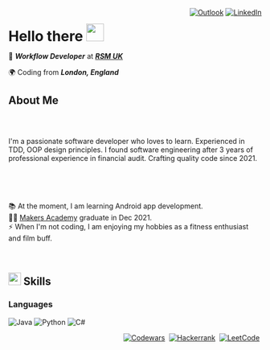 <div align="right">
  
  [![Outlook](https://img.shields.io/badge/Microsoft_Outlook-0078D4?style=for-the-badge&logo=microsoft-outlook&logoColor=white)](mailto:tim.turvey@outlook.com)
  [![LinkedIn](https://img.shields.io/badge/linkedin-%230077B5.svg?style=for-the-badge&logo=linkedin&logoColor=white)](https://www.linkedin.com/in/timturvey)
</div>

<div align="left">
  <h1 style="justify-content: space-between; margin: 0px;">
      <b>Hello there</b> <img src="https://media.giphy.com/media/hvRJCLFzcasrR4ia7z/giphy.gif" width="35">
  </h1>
</div>

<div align="left" style="margin-bottom:20px; margin-right:20px;">
  
  💼 <b><i>Workflow Developer</i></b> at
  <a href="https://www.rsmuk.com/">
    <b><i>RSM UK</i></b>
  </a>

  🌍 Coding from <b><i>London, England</i></b>
</div>

<div align="left" style="margin-bottom:30px; margin-right:20px;">
  <h2>
    <b> About Me </b>
  </h2>
</div>

<div align=left style="margin-top:60px">
  I'm a passionate software developer who loves to learn. Experienced in TDD, OOP design principles. I found software engineering after 3 years of professional experience in financial audit. Crafting quality code since 2021.<br>
  <br>
</div>

<div align=left style="margin-top:60px">
  📚 At the moment, I am learning Android app development.<br>
  👨‍🎓 <a href="https://makers.tech/">Makers Academy</a> graduate in Dec 2021.<br>
  ⚡ When I'm not coding, I am enjoying my hobbies as a fitness enthusiast and film buff.
</div>

<div align=left style="margin-top:60px">
  <h2>
    <img src="https://media2.giphy.com/media/QssGEmpkyEOhBCb7e1/giphy.gif?cid=ecf05e47a0n3gi1bfqntqmob8g9aid1oyj2wr3ds3mg700bl&rid=giphy.gif" width ="25">
    <b> Skills</b>
  </h2>
</div>

### **Languages**
![Java](https://img.shields.io/badge/java-%23ED8B00.svg?style=for-the-badge&logo=java&logoColor=white)
![Python](https://img.shields.io/badge/python-3670A0?style=for-the-badge&logo=python&logoColor=ffdd54)
![C#](https://img.shields.io/badge/c%23-%23239120.svg?style=for-the-badge&logo=csharp&logoColor=white)

<div align="right">
  
  [![Codewars](https://img.shields.io/badge/Codewars-B1361E?style=for-the-badge&logo=codewars&logoColor=grey)](https://www.codewars.com/users/TTurvey)&nbsp;
  [![Hackerrank](https://img.shields.io/badge/-Hackerrank-2EC866?style=for-the-badge&logo=HackerRank&logoColor=white)](https://www.hackerrank.com/tturvey)&nbsp;
  [![LeetCode](https://img.shields.io/badge/LeetCode-000000?style=for-the-badge&logo=LeetCode&logoColor=#d16c06)](https://leetcode.com/TTurvey/)&nbsp;
</div>
